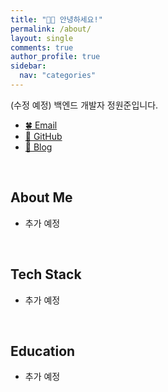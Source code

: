 ```yaml
---
title: "🙇🏻 안녕하세요!"
permalink: /about/
layout: single
comments: true
author_profile: true
sidebar:
  nav: "categories"
---
```


(수정 예정) 백엔드 개발자 정원준입니다.

- <a href="mailto:coded1ary@icloud.com">🍀 Email
- <a href="https://github.com/won4885">🍖 GitHub</a>
- <a href="https://coded1ary.com">🍙 Blog</a>

<br>

## About Me

- 추가 예정

<br>

## Tech Stack

- 추가 예정

<br>

## Education

- 추가 예정
